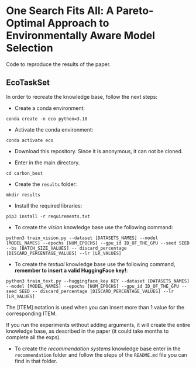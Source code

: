 # One Search Fits All: A Pareto-Optimal Approach to Environmentally Aware Model Selection

Code to reproduce the results of the paper.

## EcoTaskSet

In order to recreate the knowledge base, follow the next steps:

- Create a conda environment:

```
conda create -n eco python=3.10
```

- Activate the conda environment:

```
conda activate eco
```

- Download this repository. Since it is anonymous, it can not be cloned.

- Enter in the main directory.

```
cd carbon_best
```

- Create the `results` folder:

```
mkdir results
```

- Install the required libraries:

```
pip3 install -r requirements.txt
```

- To create the *vision* knowledge base use the following command:
```
python3 train_vision.py --dataset [DATASETS_NAMES] --model [MODEL_NAMES] --epochs [NUM_EPOCHS] --gpu_id ID_OF_THE_GPU --seed SEED --bs [BATCH_SIZE_VALUES] -- discard_percentage [DISCARD_PERCENTAGE_VALUES] --lr [LR_VALUES]
```

- To create the *textual* knowledge base use the following command, **remember to insert a valid HuggingFace key!**:

```
python3 train_text.py --huggingface_key KEY --dataset [DATASETS_NAMES] --model [MODEL_NAMES] --epochs [NUM_EPOCHS] --gpu_id ID_OF_THE_GPU --seed SEED -- discard_percentage [DISCARD_PERCENTAGE_VALUES] --lr [LR_VALUES]
```

The [ITEM] notation is used when you can insert more than 1 value for the corresponding ITEM.

If you run the experiments without adding arguments, it will create the entire knowledge base, as described in the paper (it could take months to complete all the exps).

- To create the *recommendation systems* knowledge base enter in the `recommendation` folder and follow the steps of the `README.md` file you can find in that folder.